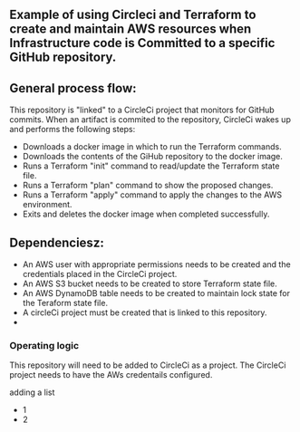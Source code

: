 ## Example of using Circleci and Terraform to create and maintain AWS resources when Infrastructure code is Committed to a specific GitHub repository.

## General process flow:
This repository is "linked" to a CircleCi project that monitors for GitHub commits. When an artifact is commited to the repository, CircleCi wakes up and performs the following steps:

- Downloads a docker image in which to run the Terraform commands.
- Downloads the contents of the GiHub repository to the docker image.
- Runs a Terraform "init" command to read/update the Terraform state file.
- Runs a Terraform "plan" command to show the proposed changes.
- Runs a Terraform "apply" command to apply the changes to the AWS environment.
- Exits and deletes the docker image when completed successfully.

## Dependenciesz:
- An AWS user with appropriate permissions needs to be created and the credentials placed in the CircleCi project.
- An AWS S3 bucket needs to be created to store Terraform state file.
- An AWS DynamoDB table needs to be created to maintain lock state for the Teraform state file.
- A circleCi project must be created that is linked to this repository.
- 
### Operating logic
This repository will need to be added to CircleCi as a project.
The CircleCi project needs to have the AWs credentails configured.

adding a list
- 1
- 2
